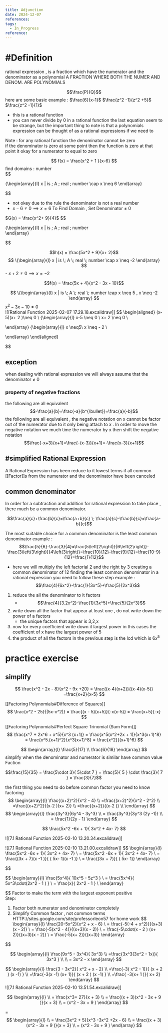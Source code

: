 ```yaml
---
title: Adjunction
date: 2024-12-07
references: 
tags:
  - In_Progress
reference:
---
```

# #Definition  
rational  expression , is a  fraction which have the numerator and the  denominator  as a  polynomial
A FRACTION WHERE BOTH THE NUMER AND DENOM. ARE  POLYNOMIALS  

$$\frac{P}{Q}$$
here are some basic example : 
$\frac{6}{x-1}$
$\frac{z^2  -1}{z^2 +5}$ 
$\frac{z^2  -1}{1}$ 


- this is a rational  function  
- you can never divide by 0  in a rational function 
the last equation seem to be strange, but the important thing to note is that a polynomials expression can be  thought of as a rational expressions if we need to    
 
Note : for any rational function the denominator   cannot be zero   
if the denominator is zero at some point then the function is zero at that point 
it okay for a numerator to equal to zero 

$$
f(x) =  \frac{x^2   + 1  }{x-6}
$$
find domains  : number  
$$


\{\begin{array}{l}
x |  is \;  A \; real \; number  \cap x \neq 6 
\end{array}


$$
- not okey due to the rule the denominator is not a real number 
- $x - 6  \neq 0 \implies x   = 6$ 
To Find Domain  , Set Denominator $\neq$ 0 


$G(x) = \frac{x^2+ 9}{4}$
$$


\{\begin{array}{l}
x |  is \;  A \; real \; number    
\end{array}


$$

$$h(x) =  \frac{5x^2 + 9}{x+ 2}$$$$
\{\begin{array}{l}
x |  is \;  A \; real \; number   \cap x \neq -2  
\end{array}
$$- $x + 2  \neq 0 \implies x   = -2$



$$f(x) =  \frac{5x + 4}{x^2 - 3x - 10}$$ 

$$
\{\begin{array}{l}
x |  is \;  A \; real \; number    \cap x \neq 5   , x  \neq -2 
\end{array}
$$ $x^2 - 3x - 10   \neq 0$  
![[Rational Function 2025-02-07 17.29.18.excalidraw]] 
$$
\begin{aligned}
(x-5)(x+ 2 )\neq 0  \\
\{\begin{array}{l}
x-5 \neq 0   \\
x+ 2 \neq 0  \\

\end{array} 
\{\begin{array}{l}
x \neq5\\
x \neq - 2 \\

\end{array}
\end{aligned}

$$ 
## exception  

when dealing with rational expression  we will always assume that  the denominator $\neq$ 0  

### property of negative fractions
the following are all equivalent  
$$-\frac{a}{b}=\frac{-a}{b^{\bullet}}=\frac{a}{-b}$$
the following are all equivalent , the negative notation on x cannot be factor out of the numerator due to it only being attach to x . In order to  move the negative notation  we much time the numerator by x then shift the negative notation   
$$\frac{-x+3}{x+1}=\frac{-(x-3)}{x+1}=-\frac{x-3}{x+1}$$
## #simplified Rational Expression 

A Rational Expression has been reduce to it lowest terms if all common [[Factor]]s from the numerator and the denominator have been canceled 


## common denominator 
In order for a subtraction  and addition for rational expression  to take place , there much be a common denominator. 

$$\frac{a}{c}+\frac{b}{c}=\frac{a+b}{c} \; \frac{a}{c}-\frac{b}{c}=\frac{a-b}{c}$$

The most suitable choice for a common denominator is the least common  denominator 
example : 
$$\frac{5}{6}-\frac{3}{4}=\frac{5\left(2\right)}{6\left(2\right)}-\frac{3\left(3\right)}{4\left(3\right)}=\frac{10}{12}-\frac{9}{12}=\frac{10-9}{12}=\frac{1}{12}$$
- here we will multiply the left factorial  2 and the right by 3 creating  a common denominator of  12 
finding the least common denominator in a rational expression you need to follow these step 
example : 
$$\frac{4}{6x^2}-\frac{1}{3x^5}+\frac{5}{2x^3}$$
1. reduce the all the  denominator to it factors  
	- $$\frac{4}{3.2x^2}-\frac{1}{3x^5}+\frac{5}{2x^3}$$
2. write down  all the factor that appear at least one , do not write down the  power of a factors 
	- the unique factors that appear is  3,2,x 
3. now for every  coefficient write down it largest power in this cases the coefficient of x have the largest power of 5 
4. the product of all the factors in the previous step is the lcd which is $6x^5$
#  practice exercise
## simplify  
$$
\frac{x^2 - 2x - 8}{x^2 - 9x +20} =  \frac{(x-4)(x+2)}{(x-4)(x-5)}   =\frac{x+2}{x-5}  
$$

[[Factoring  Polynomials#Difference of Squares]]
$$
\frac{x^2  - 25}{(5x-x^2)} =  \frac{(x - 5)(x+5)}{-x(x-5)} =  \frac{x+5}{-x}
$$

[[Factoring  Polynomials#Perfect Square Trinomial (Sum Form)]]
$$
\frac{x^7   + 2x^6  + x^5}{x^3 (x+1)}  = \frac{x^5(x^2+2x + 1)}{x^3(x+1)^8} = \frac{x^5.(x+1)^2}{x^3(x+1)^8} = \frac{x^2}{(x+1)^6}
$$

$$
\begin{array}{l}
\frac{5}{17}  \\
\frac{6}{18} 
\end{array} 
$$
simplify when the denominator and  numerator is similar have common value 
Faction 

$$\frac{15}{35}  =  \frac{5\cdot 3}{ 5\cdot 7 }  = \frac{5}{  5 } \cdot \frac{3}{  7   }  = \frac{3}{7}$$

the first thing  you need to do before  common factor you need to know factoring  
$$
\begin{array}{l}
\frac{(x+2)^2}{x^2 - 4}  \\
=\frac{(x+2)^2}{x^2 - 2^2}  \\
=\frac{(x+2)^2}{(x-2 )(x+ 2)} \\
=\frac{(x+2)}{(x-2 )} \\
\end{array} $$
$$ \begin{array}{l}
\frac{3y^3}{6y^4  - 3y^3}  \\
 = \frac{3y^3}{3y^3 (2y -1)} \\
= \frac{1}{2y - 1}
\end{array}
$$

$$
\frac{5x^2 -6x + 1}{ 3x^2 + 4x- 7} 
$$

![[7.1 Rational Function 2025-02-10 13.20.34.excalidraw]]

![[7.1 Rational Function 2025-02-10 13.21.00.excalidraw]]
$$ 
\begin{array}{l}
\frac{5x^2 -6x + 1}{ 3x^2 + 4x- 7}    \\
 = \frac{5x^2 -6x + 1}{ 3x^2 + 4x- 7}  \\
 = \frac{(3x + 7)(x -1 )}{ ( 5x- 1)(x -1 )}  \\
 = \frac{(3x + 7)}{ ( 5x- 1)}
\end{array} 

$$

$$ 
\begin{array}{l}
\frac{5x^4}{ 10x^5  -  5z^3 }    \\
 = \frac{5x^4}{ 5x^3\cdot(2x^2 - 1 ) }   \\
 = \frac{x}{ 2x^2 - 1 }  \\
\end{array} 

$$
Factor  to make the term with the largest exponent positive   
Step: 
1. Factor both numerator and denominator completely    
2. Simplify  Common factor , not common terms  
HTTP://sites.google.com/site/professorleon57  for home work 
$$
\begin{array}{l} 
\frac{20-5x^2}{x^2 + x - 6}   \\
= \frac{-5(-4 + x^2)}{(x+3)(x - 2)}   \\
 = \frac{-5(x^2 - 4)}{(x+3)(x - 2)}   \\
 = \frac{-5\cdot(x - 2 ) (x+ 2)}{(x+3)(x - 2)}   \\
 = \frac{-5(x+ 2)}{(x+3)} 
\end{array} 

$$


$$
\begin{array}{l}
\frac{9x^5  - 3x^4}{ 3x^3}  \\
=\frac{3x^3(3x^2  - 1x)}{ 3x^3 }  \\   \\
= 3x^2  - x 
\end{array}
$$ 



$$
\begin{array}{l}
\frac{3 -  3x^2}{ x^2 + x - 2}  \\
=\frac{-3( x^2  - 1)}{ (x  + 2 ) (x -1) }  \\   
=\frac{-3(x -1) (x+ 1)}{ (x  + 2 ) (x -1) } \\
=\frac{  -3(x+ 1 )}{ x+ 2} 
\end{array}
$$
![[7.1 Rational Function 2025-02-10 13.51.54.excalidraw]]  


$$
\begin{array}{l}   \\
 = \frac{x^3+ 27}{x + 3}   \\ 
 = \frac{(x + 3)(x^2  - 3x +   9 )}{x + 3}  \\
  = (x^2  - 3x +   9 )
\end{array}
$$

=$$
\begin{array}{l}   \\
 = \frac{3x^2 + 5}{x^3  -3x^2 +2x  - 6}   \\ 
 = \frac{(x + 3)(x^2  - 3x +   9 )}{x + 3}  \\
  = (x^2  - 3x +   9 )
\end{array}
$$